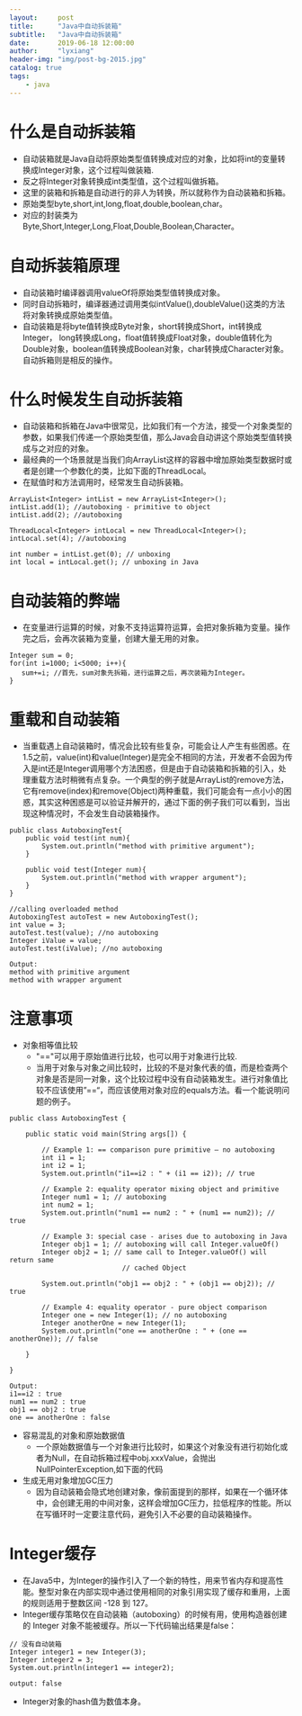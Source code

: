 ```yaml
---
layout:     post
title:      "Java中自动拆装箱"
subtitle:   "Java中自动拆装箱"
date:       2019-06-18 12:00:00
author:     "lyxiang"
header-img: "img/post-bg-2015.jpg"
catalog: true
tags:
    - java
---
```


<p id = "build"></p>

# 什么是自动拆装箱
* 自动装箱就是Java自动将原始类型值转换成对应的对象，比如将int的变量转换成Integer对象，这个过程叫做装箱.
* 反之将Integer对象转换成int类型值，这个过程叫做拆箱。
* 这里的装箱和拆箱是自动进行的非人为转换，所以就称作为自动装箱和拆箱。
* 原始类型byte,short,int,long,float,double,boolean,char。
* 对应的封装类为Byte,Short,Integer,Long,Float,Double,Boolean,Character。

# 自动拆装箱原理
* 自动装箱时编译器调用valueOf将原始类型值转换成对象。
* 同时自动拆箱时，编译器通过调用类似intValue(),doubleValue()这类的方法将对象转换成原始类型值。
* 自动装箱是将byte值转换成Byte对象，short转换成Short，int转换成Integer， long转换成Long，float值转换成Float对象，double值转化为Double对象，boolean值转换成Boolean对象，char转换成Character对象。自动拆箱则是相反的操作。

# 什么时候发生自动拆装箱
* 自动装箱和拆箱在Java中很常见，比如我们有一个方法，接受一个对象类型的参数，如果我们传递一个原始类型值，那么Java会自动讲这个原始类型值转换成与之对应的对象。
* 最经典的一个场景就是当我们向ArrayList这样的容器中增加原始类型数据时或者是创建一个参数化的类，比如下面的ThreadLocal。
* 在赋值时和方法调用时，经常发生自动拆装箱。

```
ArrayList<Integer> intList = new ArrayList<Integer>();
intList.add(1); //autoboxing - primitive to object
intList.add(2); //autoboxing

ThreadLocal<Integer> intLocal = new ThreadLocal<Integer>();
intLocal.set(4); //autoboxing

int number = intList.get(0); // unboxing
int local = intLocal.get(); // unboxing in Java
```

# 自动装箱的弊端
* 在变量进行运算的时候，对象不支持运算符运算，会把对象拆箱为变量。操作完之后，会再次装箱为变量，创建大量无用的对象。
```
Integer sum = 0;
for(int i=1000; i<5000; i++){
   sum+=i; //首先，sum对象先拆箱，进行运算之后，再次装箱为Integer。
}

```

# 重载和自动装箱
* 当重载遇上自动装箱时，情况会比较有些复杂，可能会让人产生有些困惑。在1.5之前，value(int)和value(Integer)是完全不相同的方法，开发者不会因为传入是int还是Integer调用哪个方法困惑，但是由于自动装箱和拆箱的引入，处理重载方法时稍微有点复杂。一个典型的例子就是ArrayList的remove方法，它有remove(index)和remove(Object)两种重载，我们可能会有一点小小的困惑，其实这种困惑是可以验证并解开的，通过下面的例子我们可以看到，当出现这种情况时，不会发生自动装箱操作。
```
public class AutoboxingTest{
    public void test(int num){
        System.out.println("method with primitive argument");
    }

    public void test(Integer num){
        System.out.println("method with wrapper argument");
    }
}

//calling overloaded method
AutoboxingTest autoTest = new AutoboxingTest();
int value = 3;
autoTest.test(value); //no autoboxing 
Integer iValue = value;
autoTest.test(iValue); //no autoboxing

Output:
method with primitive argument
method with wrapper argument

```

# 注意事项
* 对象相等值比较
    * "=="可以用于原始值进行比较，也可以用于对象进行比较.
    * 当用于对象与对象之间比较时，比较的不是对象代表的值，而是检查两个对象是否是同一对象，这个比较过程中没有自动装箱发生。进行对象值比较不应该使用”==“，而应该使用对象对应的equals方法。看一个能说明问题的例子。
```
public class AutoboxingTest {

    public static void main(String args[]) {

        // Example 1: == comparison pure primitive – no autoboxing
        int i1 = 1;
        int i2 = 1;
        System.out.println("i1==i2 : " + (i1 == i2)); // true

        // Example 2: equality operator mixing object and primitive
        Integer num1 = 1; // autoboxing
        int num2 = 1;
        System.out.println("num1 == num2 : " + (num1 == num2)); // true

        // Example 3: special case - arises due to autoboxing in Java
        Integer obj1 = 1; // autoboxing will call Integer.valueOf()
        Integer obj2 = 1; // same call to Integer.valueOf() will return same
                            // cached Object

        System.out.println("obj1 == obj2 : " + (obj1 == obj2)); // true

        // Example 4: equality operator - pure object comparison
        Integer one = new Integer(1); // no autoboxing
        Integer anotherOne = new Integer(1);
        System.out.println("one == anotherOne : " + (one == anotherOne)); // false

    }

}

Output:
i1==i2 : true
num1 == num2 : true
obj1 == obj2 : true
one == anotherOne : false

```
* 容易混乱的对象和原始数据值
    * 一个原始数据值与一个对象进行比较时，如果这个对象没有进行初始化或者为Null，在自动拆箱过程中obj.xxxValue，会抛出NullPointerException,如下面的代码
* 生成无用对象增加GC压力
    * 因为自动装箱会隐式地创建对象，像前面提到的那样，如果在一个循环体中，会创建无用的中间对象，这样会增加GC压力，拉低程序的性能。所以在写循环时一定要注意代码，避免引入不必要的自动装箱操作。

# Integer缓存
* 在Java5中，为Integer的操作引入了一个新的特性，用来节省内存和提高性能。整型对象在内部实现中通过使用相同的对象引用实现了缓存和重用，上面的规则适用于整数区间 -128 到 127。
* Integer缓存策略仅在自动装箱（autoboxing）的时候有用，使用构造器创建的 Integer 对象不能被缓存。所以一下代码输出结果是false：
```
// 没有自动装箱
Integer integer1 = new Integer(3);
Integer integer2 = 3;   
System.out.println(integer1 == integer2);

output: false
```
* Integer对象的hash值为数值本身。
